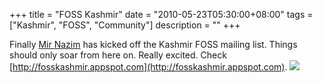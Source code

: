 +++
title = "FOSS Kashmir"
date = "2010-05-23T05:30:00+08:00"
tags = ["Kashmir", "FOSS", "Community"]
description = ""
+++


Finally [Mir Nazim](http://mirnazim.org/) has kicked off the Kashmir FOSS mailing list. Things should only soar from here on. Really excited. Check [http://fosskashmir.appspot.com](http://fosskashmir.appspot.com).
![](http://feeds.feedburner.com/~r/Owaislone/~4/-icfGHr-vdo)

